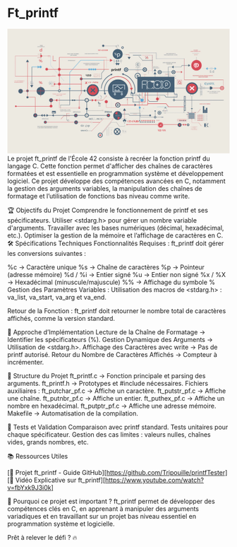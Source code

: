 # Ft_printf
![illustration printf](./picture.png)
Le projet ft_printf de l'École 42 consiste à recréer la fonction printf du langage C. Cette fonction permet d'afficher des chaînes de caractères formatées et est essentielle en programmation système et développement logiciel. Ce projet développe des compétences avancées en C, notamment la gestion des arguments variables, la manipulation des chaînes de formatage et l’utilisation de fonctions bas niveau comme write.

🏆 Objectifs du Projet
Comprendre le fonctionnement de printf et ses spécificateurs.
Utiliser <stdarg.h> pour gérer un nombre variable d'arguments.
Travailler avec les bases numériques (décimal, hexadécimal, etc.).
Optimiser la gestion de la mémoire et l’affichage de caractères en C.
🛠️ Spécifications Techniques
Fonctionnalités Requises : ft_printf doit gérer les conversions suivantes :

%c → Caractère unique
%s → Chaîne de caractères
%p → Pointeur (adresse mémoire)
%d / %i → Entier signé
%u → Entier non signé
%x / %X → Hexadécimal (minuscule/majuscule)
%% → Affichage du symbole %
Gestion des Paramètres Variables :
Utilisation des macros de <stdarg.h> : va_list, va_start, va_arg et va_end.

Retour de la Fonction :
ft_printf doit retourner le nombre total de caractères affichés, comme la version standard.

🔧 Approche d’Implémentation
Lecture de la Chaîne de Formatage → Identifier les spécificateurs (%).
Gestion Dynamique des Arguments → Utilisation de <stdarg.h>.
Affichage des Caractères avec write → Pas de printf autorisé.
Retour du Nombre de Caractères Affichés → Compteur à incrémenter.

📂 Structure du Projet
ft_printf.c → Fonction principale et parsing des arguments.
ft_printf.h → Prototypes et #include nécessaires.
Fichiers auxiliaires :
ft_putchar_pf.c → Affiche un caractère.
ft_putstr_pf.c → Affiche une chaîne.
ft_putnbr_pf.c → Affiche un entier.
ft_puthex_pf.c → Affiche un nombre en hexadécimal.
ft_putptr_pf.c → Affiche une adresse mémoire.
Makefile → Automatisation de la compilation.

🧪 Tests et Validation
Comparaison avec printf standard.
Tests unitaires pour chaque spécificateur.
Gestion des cas limites : valeurs nulles, chaînes vides, grands nombres, etc.

📚 Ressources Utiles

[📌 Projet ft_printf - Guide GitHub][https://github.com/Tripouille/printfTester]
[📌 Vidéo Explicative sur ft_printf][https://www.youtube.com/watch?v=fbYxk9J3i0k]

🚀 Pourquoi ce projet est important ?
ft_printf permet de développer des compétences clés en C, en apprenant à manipuler des arguments variadiques et en travaillant sur un projet bas niveau essentiel en programmation système et logicielle.

Prêt à relever le défi ? 🔥
